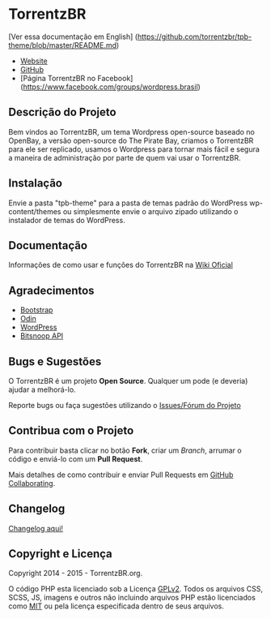 # TorrentzBR #
   [Ver essa documentação em English] (https://github.com/torrentzbr/tpb-theme/blob/master/README.md)
* [Website](http://torrentzbr.org)
* [GitHub](https://github.com/torrentzbr/tpb-theme/)
* [Página TorrentzBR no Facebook] (https://www.facebook.com/groups/wordpress.brasil)

## Descrição do Projeto ##

Bem vindos ao TorrentzBR, um tema Wordpress open-source baseado no OpenBay, a versão open-source do The Pirate Bay, criamos o TorrentzBR para ele ser replicado, usamos o Wordpress para tornar mais fácil e segura a maneira de administração por parte de quem vai usar o TorrentzBR.

## Instalação ##

Envie a pasta "tpb-theme" para a pasta de temas padrão do WordPress wp-content/themes ou simplesmente envie o arquivo zipado utilizando o instalador de temas do WordPress.

## Documentação ##

Informações de como usar  e funções do TorrentzBR na [Wiki Oficial](https://github.com/torrentzbr/tpb-theme/wiki)


## Agradecimentos ##

* [Bootstrap](http://getbootstrap.com/)
* [Odin](http://wpod.in/)
* [WordPress](http://wordpress.org/)
* [Bitsnoop API](http://bitsnoop.com/)

## Bugs e Sugestões ##

O TorrentzBR é um projeto **Open Source**. Qualquer um pode (e deveria) ajudar a melhorá-lo.

Reporte bugs ou faça sugestões utilizando o [Issues/Fórum do Projeto](https://github.com/torrentzbr/tpb-theme/issues)

## Contribua com o Projeto ##

Para contribuir basta clicar no botão **Fork**, criar um *Branch*, arrumar o código e enviá-lo com um **Pull Request**.

Mais detalhes de como contribuir e enviar Pull Requests em [GitHub Collaborating](https://help.github.com/categories/63/articles).


## Changelog ##

[Changelog aqui!](https://github.com/torrentzbr/tpb-theme/commits/master)

## Copyright e Licença ##

Copyright 2014 - 2015 - TorrentzBR.org.

O código PHP esta licenciado sob a Licença [GPLv2](http://www.gnu.org/licenses/gpl-2.0.txt). Todos os arquivos CSS, SCSS, JS, imagens e outros não incluindo arquivos PHP estão licenciados como [MIT](http://opensource.org/licenses/MIT) ou pela licença especificada dentro de seus arquivos.
